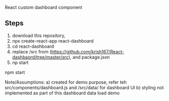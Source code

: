 React custom dashboard component

Steps
-----
1) download this repository, 
2) npx create-react-app react-dashboard
3) cd react-dashboard
4) replace /src from (https://github.com/krish167/React-dashbaord/tree/master/src), and package.json
5) np start

npm start

Note/Assumptions:
a) created for demo purpose, refer teh src/components/dashboard.js and /src/data/ for dashboard UI 
b) styling not implemented as part of this dashboard data load demo
